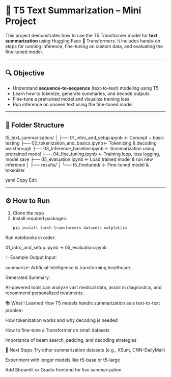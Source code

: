 # 🧠 T5 Text Summarization – Mini Project

This project demonstrates how to use the T5 Transformer model for **text summarization** using Hugging Face 🤗 Transformers. It includes hands-on steps for running inference, fine-tuning on custom data, and evaluating the fine-tuned model.

---

## 🔍 Objective

- Understand **sequence-to-sequence** (text-to-text) modeling using T5
- Learn how to tokenize, generate summaries, and decode outputs
- Fine-tune a pretrained model and visualize training loss
- Run inference on unseen text using the fine-tuned model

---

## 🧱 Folder Structure

t5_text_summarization/ │ ├── 01_intro_and_setup.ipynb ← Concept + basic testing ├── 02_tokenization_and_basics.ipynb← Tokenizing & decoding walkthrough ├── 03_inference_baseline.ipynb ← Summarization using pretrained model ├── 04_fine_tuning.ipynb ← Training loop, loss logging, model save ├── 05_evaluation.ipynb ← Load trained model & run new inference │ ├── results/ │ └── t5_finetuned/ ← Fine-tuned model & tokenizer

yaml
Copy
Edit

---

## ⚙️ How to Run

1. Clone the repo
2. Install required packages:
   ```bash
   pip install torch transformers datasets matplotlib
Run notebooks in order:

01_intro_and_setup.ipynb → 05_evaluation.ipynb

✨ Example Output
Input:

summarize: Artificial Intelligence is transforming healthcare...

Generated Summary:

AI-powered tools can analyze vast medical data, assist in diagnostics, and recommend personalized treatments.

📚 What I Learned
How T5 models handle summarization as a text-to-text problem

How tokenization works and why decoding is needed

How to fine-tune a Transformer on small datasets

Importance of beam search, padding, and decoding strategies

📌 Next Steps
Try other summarization datasets (e.g., XSum, CNN-DailyMail)

Experiment with longer models like t5-base or t5-large

Add Streamlit or Gradio frontend for live summarization